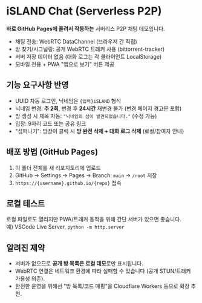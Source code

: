 # iSLAND Chat (Serverless P2P)

**바로 GitHub Pages에 올려서 작동하는** 서버리스 P2P 채팅 데모입니다.  
- 채팅 전송: WebRTC DataChannel (브라우저 간 직접)
- 방 찾기/시그널링: 공개 WebRTC 트래커 사용 (bittorrent-tracker)
- 서버 저장 데이터 없음 (대화 로그는 각 클라이언트 LocalStorage)
- 모바일 전용 + PWA "앱으로 보기" 버튼 제공

## 기능 요구사항 반영
- UUID 자동 로그인, 닉네임은 `{입력}iSLAND` 형식
- 닉네임 변경: **주 2회**, 변경 후 **24시간** 재변경 불가 (변경 페이지 경고문 포함)
- 방 생성 시 제목 자동: `"닉네임의 섬이 발견되었습니다."` (수정 가능)
- 입장: 9자리 코드 또는 공유 링크
- "섬떠나기": 방장이 클릭 시 **방 완전 삭제 + 대화 로그 삭제** (로컬/참여자 안내)

## 배포 방법 (GitHub Pages)
1. 이 폴더 전체를 새 리포지토리에 업로드
2. GitHub → Settings → Pages → Branch: `main` → `/root` 저장
3. `https://{username}.github.io/{repo}` 접속

## 로컬 테스트
로컬 파일로도 열리지만 PWA/트래커 동작을 위해 간단 서버가 있으면 좋습니다.  
예) VSCode Live Server, `python -m http.server`

## 알려진 제약
- 서버가 없으므로 **공개 방 목록은 로컬 데모**로만 표시됩니다.
- WebRTC 연결은 네트워크 환경에 따라 실패할 수 있습니다 (공개 STUN/트래커 가용성 의존).
- 완전한 운영을 위해선 "방 목록/코드 매핑"을 Cloudflare Workers 등으로 확장 추천.